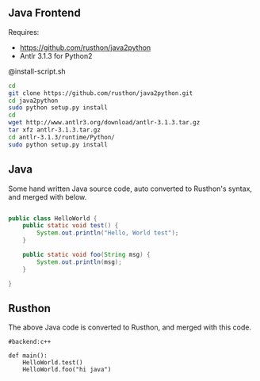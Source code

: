 Java Frontend
--------------
Requires:
* https://github.com/rusthon/java2python
* Antlr 3.1.3 for Python2

@install-script.sh
```bash
cd
git clone https://github.com/rusthon/java2python.git
cd java2python
sudo python setup.py install
cd
wget http://www.antlr3.org/download/antlr-3.1.3.tar.gz
tar xfz antlr-3.1.3.tar.gz
cd antlr-3.1.3/runtime/Python/
sudo python setup.py install
```

Java
-----
Some hand written Java source code, auto converted to Rusthon's syntax,
and merged with below.
```java

public class HelloWorld {
    public static void test() {
        System.out.println("Hello, World test");
    }

    public static void foo(String msg) {
        System.out.println(msg);
    }

}
```

Rusthon
---------------------------
The above Java code is converted to Rusthon, and merged with this code.
```rusthon
#backend:c++

def main():
	HelloWorld.test()
	HelloWorld.foo("hi java")

```